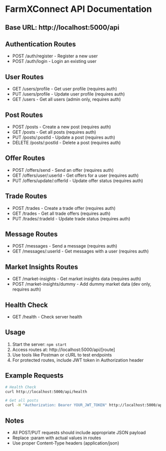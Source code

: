 # FarmXConnect API Documentation

## Base URL: http://localhost:5000/api

## Authentication Routes
- POST /auth/register - Register a new user
- POST /auth/login - Login an existing user

## User Routes
- GET /users/profile - Get user profile (requires auth)
- PUT /users/profile - Update user profile (requires auth)
- GET /users - Get all users (admin only, requires auth)

## Post Routes
- POST /posts - Create a new post (requires auth)
- GET /posts - Get all posts (requires auth)
- PUT /posts/:postId - Update a post (requires auth)
- DELETE /posts/:postId - Delete a post (requires auth)

## Offer Routes
- POST /offers/send - Send an offer (requires auth)
- GET /offers/user/:userId - Get offers for a user (requires auth)
- PUT /offers/update/:offerId - Update offer status (requires auth)

## Trade Routes
- POST /trades - Create a trade offer (requires auth)
- GET /trades - Get all trade offers (requires auth)
- PUT /trades/:tradeId - Update trade status (requires auth)

## Message Routes
- POST /messages - Send a message (requires auth)
- GET /messages/:userId - Get messages with a user (requires auth)

## Market Insights Routes
- GET /market-insights - Get market insights data (requires auth)
- POST /market-insights/dummy - Add dummy market data (dev only, requires auth)

## Health Check
- GET /health - Check server health

## Usage
1. Start the server: `npm start`
2. Access routes at: http://localhost:5000/api/[route]
3. Use tools like Postman or cURL to test endpoints
4. For protected routes, include JWT token in Authorization header

## Example Requests
```bash
# Health Check
curl http://localhost:5000/api/health

# Get all posts
curl -H "Authorization: Bearer YOUR_JWT_TOKEN" http://localhost:5000/api/posts
```

## Notes
- All POST/PUT requests should include appropriate JSON payload
- Replace :param with actual values in routes
- Use proper Content-Type headers (application/json)
